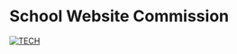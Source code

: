 # School Website Commission

[![TECH](https://skillicons.dev/icons?i=mongodb,express,react,nodejs,tailwindcss)](https://skillicons.dev)

##
